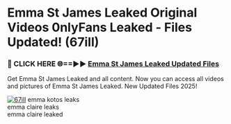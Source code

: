 # Emma St James Leaked Original Videos 0nlyFans Leaked - Files Updated! (67ill)

<h3>🔴 CLICK HERE 🌐==►► <a href="https://tinyurl.com/ms9xzufz" rel="nofollow">Emma St James Leaked Updated Files</a></h3>

Get Emma St James Leaked and all content. Now you can access all videos and pictures of Emma St James Leaked. New Updated Files 2025!

[![67ill](https://i.imgur.com/PQ7UWWw.gif)](https://tinyurl.com/ms9xzufz)
emma kotos leaks<br>
emma claire leaks<br>
emma claire leaked